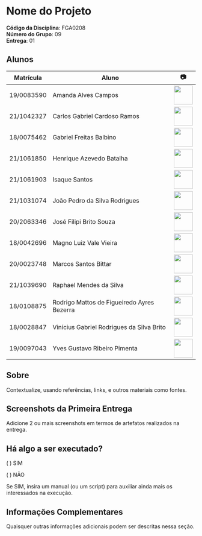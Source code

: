 # Nome do Projeto

**Código da Disciplina**: FGA0208<br>
**Número do Grupo**: 09<br>
**Entrega**: 01<br>

## Alunos

| Matrícula  | Aluno                                      | 📷                                                                                                                         |
| ---------- | ------------------------------------------ | -------------------------------------------------------------------------------------------------------------------------- |
| 19/0083590 | Amanda Alves Campos                        | [<img src="https://avatars.githubusercontent.com/u/129637817?v=4" width=50>](https://github.com/acamposs)                  |
| 21/1042327 | Carlos Gabriel Cardoso Ramos               | [<img src="https://avatars.githubusercontent.com/u/116928666?v=4" width=50>](https://github.com/TheCarlosRamos)            |
| 18/0075462 | Gabriel Freitas Balbino                    | [<img src="https://avatars.githubusercontent.com/u/56280085?v=4" width=50>](https://github.com/gabrielfreitass1)           |
| 21/1061850 | Henrique Azevedo Batalha                   | [<img src="https://avatars.githubusercontent.com/u/101186218?v=4" width=50>](https://github.com/HeBatalha)                 |
| 21/1061903 | Isaque Santos                              | [<img src="https://avatars.githubusercontent.com/u/101431986?v=4" width=50>](https://github.com/IsaqueSH)                  |
| 21/1031074 | João Pedro da Silva Rodrigues              | [<img src="https://avatars.githubusercontent.com/u/100419740?v=4" width=50>](https://github.com/joaopedrodasilvarodrigues) |
| 20/2063346 | José Filipi Brito Souza                    | [<img src="https://avatars.githubusercontent.com/u/88348501?v=4" width=50>](https://github.com/JoseFilipi)                 |
| 18/0042696 | Magno Luiz Vale Vieira                     | [<img src="https://avatars.githubusercontent.com/u/55704216?v=4" width=50>](https://github.com/magnluiz)                   |
| 20/0023748 | Marcos Santos Bittar                       | [<img src="https://avatars.githubusercontent.com/u/71234052?v=4" width=50>](https://github.com/Bittarx)                    |
| 21/1039690 | Raphael Mendes da Silva                    | [<img src="https://avatars.githubusercontent.com/u/89037051?v=4" width=50>](https://github.com/Raphides)                   |
| 18/0108875 | Rodrigo Mattos de Figueiredo Ayres Bezerra | [<img src="https://avatars.githubusercontent.com/u/87432244?v=4" width=50>](https://github.com/Rodrigomfab88)              |
| 18/0028847 | Vinícius Gabriel Rodrigues da Silva Brito  | [<img src="https://avatars.githubusercontent.com/u/60819460?v=4" width=50>](https://github.com/vini051)                    |
| 19/0097043 | Yves Gustavo Ribeiro Pimenta               | [<img src="https://avatars.githubusercontent.com/u/73966483?v=4" width=50>](https://github.com/Yvestxt)                    |

## Sobre

Contextualize, usando referências, links, e outros materiais como fontes.

## Screenshots da Primeira Entrega

Adicione 2 ou mais screenshots em termos de artefatos realizados na entrega.

## Há algo a ser executado?

( ) SIM

( ) NÃO

Se SIM, insira um manual (ou um script) para auxiliar ainda mais os interessados na execução.

## Informações Complementares

Quaisquer outras informações adicionais podem ser descritas nessa seção.
